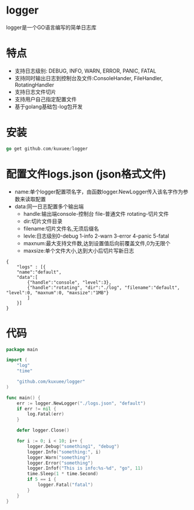 # logger
logger是一个GO语言编写的简单日志库

# 特点
* 支持日志级别: DEBUG, INFO, WARN, ERROR, PANIC, FATAL
* 支持同时输出日志到控制台及文件:ConsoleHander, FileHandler, RotatingHandler
* 支持日志文件切片
* 支持用户自己指定配置文件
* 基于golang基础包-log包开发

# 安装
```go
go get github.com/kuxuee/logger
```

# 配置文件logs.json (json格式文件)
* name:单个logger配置项名字，由函数logger.NewLogger传入该名字作为参数来读取配置
* data:同一日志配置多个输出端
	* handle:输出端console-控制台 file-普通文件 rotating-切片文件
	* dir:切片文件目录
	* filename:切片文件名,无须后缀名
	* levle:日志级别0-debug 1-info 2-warn 3-error 4-panic 5-fatal
	* maxnum:最大支持文件数,达到设置值后向前覆盖文件,0为无限个
	* maxsize:单个文件大小,达到大小后切片写新日志
```logs.config
{
	"logs" : [{
	"name":"default", 
	"data":[
		{"handle":"console", "level":3},
		{"handle":"rotating", "dir":"./log", "filename":"default", "level":0, "maxnum":0, "maxsize":"1MB"}
		]
	}]
}
```

# 代码
```go
package main

import (
	"log"
	"time"

	"github.com/kuxuee/logger"
)

func main() {
	err := logger.NewLogger("./logs.json", "default")
	if err != nil {
		log.Fatal(err)
	}

	defer logger.Close()

	for i := 0; i < 10; i++ {
		logger.Debug("something1", "debug")
		logger.Info("something:", i)
		logger.Warn("something")
		logger.Error("something")
		logger.Infof("This is info:%s-%d", "go", 11)
		time.Sleep(1 * time.Second)
		if 5 == i {
			logger.Fatal("fatal")
		}
	}
}

```
